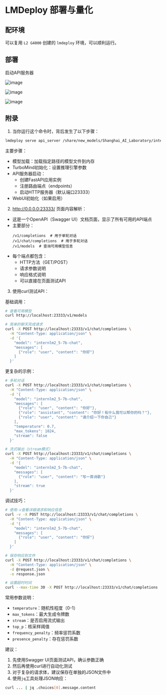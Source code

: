 # LMDeploy 部署与量化

## 配环境

可以复用 `L2 G4000` 创建的 `lmdeploy` 环境，可以顺利运行。


## 部署

启动API服务器

![image](https://github.com/user-attachments/assets/d374e067-8b1c-434e-a9bc-363a3d1948b6)

![image](https://github.com/user-attachments/assets/6a005de4-4cd3-4550-a9ec-4d4a9b0a4acf)

![image](https://github.com/user-attachments/assets/005aa68c-557e-4591-aeb3-0e16419dd10b)

## 附录


1. 当你运行这个命令时，背后发生了以下步骤：

```bash
lmdeploy serve api_server /share/new_models/Shanghai_AI_Laboratory/internlm2_5-7b-chat --model-name internlm2_5-7b-chat
```

主要步骤：
- 模型加载：加载指定路径的模型文件到内存
- TurboMind初始化：设置推理引擎参数
- API服务器启动：
  - 创建FastAPI应用实例
  - 注册路由端点（endpoints）
  - 启动HTTP服务器（默认端口23333）
- WebUI初始化（如果启用）

2. http://0.0.0.0:23333/ 页面内容解析：
- 这是一个OpenAPI（Swagger UI）文档页面，显示了所有可用的API端点
- 主要部分：
  ```
  /v1/completions  # 用于单轮对话
  /v1/chat/completions  # 用于多轮对话
  /v1/models  # 查询可用模型信息
  ```
- 每个端点都包含：
  - HTTP方法（GET/POST）
  - 请求参数说明
  - 响应格式说明
  - 可以直接在页面测试API

3. 使用curl测试API：

基础调用：
```bash
# 查看可用模型
curl http://localhost:23333/v1/models

# 简单的聊天完成请求
curl -X POST http://localhost:23333/v1/chat/completions \
  -H "Content-Type: application/json" \
  -d '{
    "model": "internlm2_5-7b-chat",
    "messages": [
      {"role": "user", "content": "你好"}
    ]
  }'
```

更复杂的示例：
```bash
# 多轮对话
curl -X POST http://localhost:23333/v1/chat/completions \
  -H "Content-Type: application/json" \
  -d '{
    "model": "internlm2_5-7b-chat",
    "messages": [
      {"role": "user", "content": "你好"},
      {"role": "assistant", "content": "你好！有什么我可以帮你的吗？"},
      {"role": "user", "content": "请介绍一下你自己"}
    ],
    "temperature": 0.7,
    "max_tokens": 1024,
    "stream": false
  }'

# 流式输出（stream模式）
curl -X POST http://localhost:23333/v1/chat/completions \
  -H "Content-Type: application/json" \
  -d '{
    "model": "internlm2_5-7b-chat",
    "messages": [
      {"role": "user", "content": "写一首诗歌"}
    ],
    "stream": true
  }'
```

调试技巧：
```bash
# 使用-v查看详细请求和响应信息
curl -v -X POST http://localhost:23333/v1/chat/completions \
  -H "Content-Type: application/json" \
  -d '{
    "model": "internlm2_5-7b-chat",
    "messages": [
      {"role": "user", "content": "你好"}
    ]
  }'

# 保存响应到文件
curl -X POST http://localhost:23333/v1/chat/completions \
  -H "Content-Type: application/json" \
  -d @request.json \
  -o response.json

# 设置超时时间
curl --max-time 30 -X POST http://localhost:23333/v1/chat/completions ...
```

常用参数说明：
- `temperature`：随机性程度（0-1）
- `max_tokens`：最大生成令牌数
- `stream`：是否启用流式输出
- `top_p`：核采样阈值
- `frequency_penalty`：频率惩罚系数
- `presence_penalty`：存在惩罚系数

建议：
1. 先使用Swagger UI页面测试API，确认参数正确
2. 然后再使用curl进行自动化测试
3. 对于复杂的请求体，建议保存在单独的JSON文件中
4. 使用`jq`工具处理JSON响应：
```bash
curl ... | jq .choices[0].message.content
```
